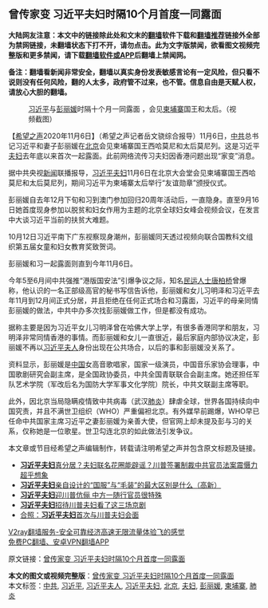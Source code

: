  <h2>曾传家变 习近平夫妇时隔10个月首度一同露面</h2> <p class="notice"><b>大陆网友注意：本文中的链接除此处和文末的<a href="https://github.com/bannedbook/fanqiang" >翻墙</a>软件下载和<a href="https://github.com/killgcd/justmysocks/blob/master/README.md">翻墙推荐</a>链接外全部为禁网链接，未翻墙状态下打不开，请勿点击。此为文字版禁闻，欲看图文视频完整版和更多禁闻，请下载<a href="https://github.com/bannedbook/fanqiang">翻墙软件或APP</a>后翻墙上禁闻网。</p><p>备注：翻墙看新闻非常安全，翻墙以真实身份发表敏感言论有一定风险，但只看不说则没有任何风险，翻的人太多，政府管不过来，也不管。信息自由是天赋人权，请放心大胆的翻墙。</b></p>  <div class="entry"> <figure><figcaption><a href="https://www.bannedbook.org/bnews/tag/%e4%b9%a0%e8%bf%91%e5%b9%b3/" class="st_tag internal_tag" rel="tag" title="标签 习近平 下的日志">习近平</a>与<a href="https://www.bannedbook.org/bnews/tag/%e5%bd%ad%e4%b8%bd%e5%aa%9b/" class="st_tag internal_tag" rel="tag" title="标签 彭丽媛 下的日志">彭丽媛</a>时隔十个月一同露面 ，会见<a href="https://www.bannedbook.org/bnews/tag/%e6%9f%ac%e5%9f%94%e5%af%a8/" class="st_tag internal_tag" rel="tag" title="标签 柬埔寨 下的日志">柬埔寨</a>国王和太后。（视频截图）</figcaption></figure> <p>【<span class='wp_keywordlink_affiliate'><a href="https://www.soundofhope.org" title="希望之声" target="_blank">希望之声</a></span>2020年11月6日】（希望之声记者岳文骁综合报导）11月6日，<a href="https://www.bannedbook.org/bnews/tag/%e4%b8%ad%e5%85%b1/" class="st_tag internal_tag" rel="tag" title="标签 中共 下的日志">中共</a>总书记习近平和妻子彭丽媛在<a href="https://www.bannedbook.org/bnews/tag/%e5%8c%97%e4%ba%ac/" class="st_tag internal_tag" rel="tag" title="标签 北京 下的日志">北京</a>会见柬埔寨国王西哈莫尼和太后莫尼列。这是习近平<a href="https://www.bannedbook.org/bnews/tag/%e5%a4%ab%e5%a6%87/" class="st_tag internal_tag" rel="tag" title="标签 夫妇 下的日志">夫妇</a>去年底以来首次一起露面。此前网络流传习夫妇因香港问题出现“家变”消息。</p> <p>据中共央视<span class='wp_keywordlink_affiliate'><a href="https://www.bannedbook.org/" title="新闻">新闻</a></span>联播报导，<a href="https://www.bannedbook.org/bnews/tag/%e4%b9%a0%e8%bf%91%e5%b9%b3%e5%a4%ab%e5%a6%87/" class="st_tag internal_tag" rel="tag" title="标签 习近平夫妇 下的日志">习近平夫妇</a>11月6日在北京大会堂会见柬埔寨国王西哈莫尼和太后莫尼列，期间习近平为柬埔寨太后举行“友谊勋章”颁授仪式。</p> <p>彭丽媛自去年12月下旬和习到澳门参加回归20周年活动后，一直隐身。直至9月16日她首度现身参加以脱贫和妇女作用为主题的北京全球妇女峰会视频会议，在发言中大谈习近平当前的扶贫大难题。</p>  <p>10月12日习近平南下广东视察现身潮州，彭丽媛同天透过视频向联合国教科文组织第五届女童和妇女教育奖致贺词。</p> <p>彭丽媛和习一起露面则直到今年11月6日。</p> <p>今年5至6月间中共强推“港版国安法”引爆争议之际，知名<span class='wp_keywordlink'><a href="https://www.bannedbook.org/forum9/" title="民运人士看法轮功" target="_blank">民运人士</a></span><span class='wp_keywordlink'><a href="https://www.bannedbook.org/forum10/topic199.html" title="唐柏桥" target="_blank">唐柏桥</a></span>曾爆称，他认识的一名正部级高官的秘书写信告诉他，彭丽媛和女儿习明泽和习近平去年11月到12月间正式分居，并且拒绝在任何正式场合和习露面，习近平的母亲同情彭丽媛的做法，中共中办多次找彭丽媛做工作，但是都没有成功。</p>  <p>据称主要是因为习近平女儿习明泽曾在哈佛大学上学，有很多香港同学和朋友，习明泽非常同情香港的事情。而彭丽媛和女儿一直很近，最后家庭内部协议决定，彭丽媛不再以<a href="https://www.bannedbook.org/bnews/tag/%e4%b9%a0%e8%bf%91%e5%b9%b3%e5%a4%ab%e4%ba%ba/" class="st_tag internal_tag" rel="tag" title="标签 习近平夫人 下的日志">习近平夫人</a>身份出现在公共场合，以后的事和彭丽媛没关系了。</p> <p>资料显示，彭丽媛是<span class='wp_keywordlink_affiliate'><a href="https://www.bannedbook.org/" title="中国" target="_blank">中国</a></span>女高音歌唱家，国家一级演员，中国音乐家协会理事，中国歌剧研究会副主席，是全国政协委员，中共全国青联联合会副主席。她还担任军队艺术学院（军改后名为国防大学军事文化学院）院长，中共文联副主席等职。</p> <p>此外，因北京当局隐瞒疫情致中共病毒（武汉<a href="https://www.bannedbook.org/bnews/tag/%e8%82%ba%e7%82%8e/" class="st_tag internal_tag" rel="tag" title="标签 肺炎 下的日志">肺炎</a>）肆虐全球，世界各国持续向中国究责，并且不满世卫组织（WHO）严重偏袒北京。有外媒早前踢爆，WHO早已任命中共国家主席习近平之妻彭丽媛为亲善大使，但官网上却未提及彭与习的关系，仅称她是一位歌星。世卫勾连北京的如此做法引发争议。</p>  <p>本文章或节目经希望之声编辑制作，转载请注明希望之声并包含原文标题及链接。</p> <ul class='op-related-articles' title='相关阅读'> <li><a href='https://www.bannedbook.org/bnews/topimagenews/20200618/1346975.html' target='_blank'><b>习近平夫妇</b>真分居？夫妇联名花圈能辟谣？川普签署制裁中共官员法案震慑力超乎想象</a></li> <li><a href='https://www.bannedbook.org/bnews/cbnews/20181201/1039955.html' target='_blank'><b>习近平夫妇</b>亲自设计的“国服”与“毛装”的最大区别是什么（高新）</a></li> <li><a href='https://www.bannedbook.org/bnews/cbnews/20171109/853579.html' target='_blank'><b>习近平夫妇</b>迎川普伉俪 中方一随行官员很特殊</a></li> <li><a href='https://www.bannedbook.org/bnews/cbnews/20171109/853472.html' target='_blank'><b>习近平夫妇</b>招待川普夫妇看了这三场京剧</a></li> <li><a href='https://www.bannedbook.org/bnews/cnnews/20170407/741991.html' target='_blank'>合照：<b>习近平夫妇</b>首次与川普夫妇会面</a></li> </ul> <p class="texttj"> <a href="https://www.bannedbook.org/forum23/topic22702.html" target="_blank">V2ray翻墙服务-安全可靠经济高速无限流量体验飞的感觉</a><br/> <a href="https://github.com/bannedbook/fanqiang/wiki/%E7%A6%81%E9%97%BB%E7%BD%91%E5%AE%89%E5%8D%93%E7%BF%BB%E5%A2%99%E6%96%B0%E9%97%BBAPP" target="_blank">免费PC翻墙、安卓VPN翻墙APP</a></p><p>原文链接：<a class="src_link"  href="https://www.soundofhope.org/post/440269" target="_blank">曾传家变 习近平夫妇时隔10个月首度一同露面</a></p><a name='sharetosocial'></a>       <div><b>本文的图文或视频完整版</b>：<a href='https://www.bannedbook.org/bnews/comments/20201107/1427310.html'>曾传家变 习近平夫妇时隔10个月首度一同露面</a></div>  </div><!--END ENTRY--> <div class="postfooter"> <div>本文标签：<a href="https://www.bannedbook.org/bnews/tag/%e4%b8%ad%e5%85%b1/" rel="tag">中共</a>, <a href="https://www.bannedbook.org/bnews/tag/%e4%b9%a0%e8%bf%91%e5%b9%b3/" rel="tag">习近平</a>, <a href="https://www.bannedbook.org/bnews/tag/%e4%b9%a0%e8%bf%91%e5%b9%b3%e5%a4%ab%e4%ba%ba/" rel="tag">习近平夫人</a>, <a href="https://www.bannedbook.org/bnews/tag/%e4%b9%a0%e8%bf%91%e5%b9%b3%e5%a4%ab%e5%a6%87/" rel="tag">习近平夫妇</a>, <a href="https://www.bannedbook.org/bnews/tag/%e5%8c%97%e4%ba%ac/" rel="tag">北京</a>, <a href="https://www.bannedbook.org/bnews/tag/%e5%a4%ab%e5%a6%87/" rel="tag">夫妇</a>, <a href="https://www.bannedbook.org/bnews/tag/%e5%bd%ad%e4%b8%bd%e5%aa%9b/" rel="tag">彭丽媛</a>, <a href="https://www.bannedbook.org/bnews/tag/%e6%9f%ac%e5%9f%94%e5%af%a8/" rel="tag">柬埔寨</a>, <a href="https://www.bannedbook.org/bnews/tag/%e8%82%ba%e7%82%8e/" rel="tag">肺炎</a></div>  </div><!--END POSTFOOTER--> 